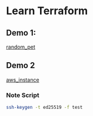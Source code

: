 # Learn Terraform

## Demo 1:
[random_pet](/random_pet/)

## Demo 2
[aws_instance](/more-resource/)

### Note Script
```bash
ssh-keygen -t ed25519 -f test
```
